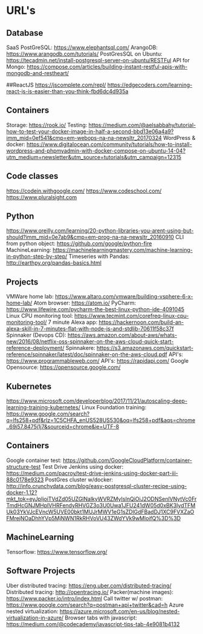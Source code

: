 # URL's

## Database
SaaS PostGreSQL: https://www.elephantsql.com/
ArangoDB: https://www.arangodb.com/tutorials/
PostGresSQL on Ubuntu: https://tecadmin.net/install-postgresql-server-on-ubuntu/RESTFul API for Mongo: https://compose.com/articles/building-instant-restful-apis-with-mongodb-and-restheart/

##ReactJS
https://jscomplete.com/repl/
https://edgecoders.com/learning-react-js-is-easier-than-you-think-fbd6dc4d935a

## Containers
Storage: https://rook.io/
Testing: https://medium.com/@aelsabbahy/tutorial-how-to-test-your-docker-image-in-half-a-second-bbd13e06a4a9?imm_mid=0ef541&cmp=em-webops-na-na-newsltr_20170324
WordPress & docker: https://www.digitalocean.com/community/tutorials/how-to-install-wordpress-and-phpmyadmin-with-docker-compose-on-ubuntu-14-04?utm_medium=newsletter&utm_source=tutorials&utm_campaign=12315

## Code classes
https://codein.withgoogle.com/
https://www.codeschool.com/
https://www.pluralsight.com

## Python
https://www.oreilly.com/learning/20-python-libraries-you-arent-using-but-should?imm_mid=0e7ab9&cmp=em-prog-na-na-newsltr_20160910
CLI from python object: https://github.com/google/python-fire
MachineLearning: https://machinelearningmastery.com/machine-learning-in-python-step-by-step/
Timeseries with Pandas: http://earthpy.org/pandas-basics.html

## Projects
VMWare home lab: https://www.altaro.com/vmware/building-vsphere-6-x-home-lab/
Atom browser: https://atom.io/
PyCharm: https://www.lifewire.com/pycharm-the-best-linux-python-ide-4091045
Linux CPU monitoring tool: https://www.tecmint.com/corefreq-linux-cpu-monitoring-tool/
7 minute Alexa app: https://hackernoon.com/build-an-alexa-skill-in-7-minutes-flat-with-node-js-and-stdlib-70611f58c37f
Spinnaker (Devops CD): https://aws.amazon.com/about-aws/whats-new/2016/08/netflix-oss-spinnaker-on-the-aws-cloud-quick-start-reference-deployment/
Spinnakere: https://s3.amazonaws.com/quickstart-reference/spinnaker/latest/doc/spinnaker-on-the-aws-cloud.pdf
API's: https://www.programmableweb.com/
API's: https://rapidapi.com/
Google Opensource: https://opensource.google.com/

## Kubernetes
https://www.microsoft.com/developerblog/2017/11/21/autoscaling-deep-learning-training-kubernetes/
Linux Foundation training: https://www.google.com/search?q=lfs258+pdf&rlz=1C5CHFA_enUS528US530&oq=lfs258+pdf&aqs=chrome..69i57.8475j1j7&sourceid=chrome&ie=UTF-8

## Containers
Google container test: https://github.com/GoogleCloudPlatform/container-structure-test
Test Drive Jenkins using docker: https://medium.com/pacroy/test-drive-jenkins-using-docker-part-iii-88c0178e9323
PostGres cluster w/docker: http://info.crunchydata.com/blog/easy-postgresql-cluster-recipe-using-docker-1.12?mkt_tok=eyJpIjoiTVdZd05UZGlNalkyWVRZMyIsInQiOiJ2ODNSenlVNytVc0FrTmdHcGNJMHpIVHRFendyRHVGZ3o3U0Uwa1JFU241dW05d0xBK3IydTFMUk03YkVJcEVncW5UVE00bkt1MUJrMWV1eG1sZDlGdFBadDJ1XC9FVXZaOFMrejNOaDhhYVp5MjNWN1RkRHVoVU43ZWdYVk9wMloifQ%3D%3D
## MachineLearning
Tensorflow: https://www.tensorflow.org/

## Software Projects
Uber distributed tracing: https://eng.uber.com/distributed-tracing/
Distributed tracing: http://opentracing.io/
Packer(machine images): https://www.packer.io/intro/index.html
Call twitter w/ postman: https://www.google.com/search?q=postman+api+twitter&cad=h
Azure nested virtualization: https://azure.microsoft.com/en-us/blog/nested-virtualization-in-azure/
Browser tabs with javascript: https://medium.com/@codecademy/javascript-tips-tab-4e9081b4132
